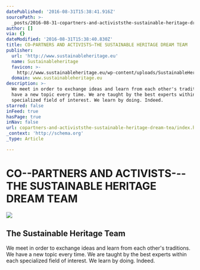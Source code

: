 ```yaml
---
datePublished: '2016-08-31T15:38:41.916Z'
sourcePath: >-
  _posts/2016-08-31-copartners-and-activiststhe-sustainable-heritage-dream-tea.md
author: []
via: {}
dateModified: '2016-08-31T15:38:40.830Z'
title: CO–PARTNERS AND ACTIVISTS—THE SUSTAINABLE HERITAGE DREAM TEAM
publisher:
  url: 'http://www.sustainableheritage.eu'
  name: Sustainableheritage
  favicon: >-
    http://www.sustainableheritage.eu/wp-content/uploads/SustainableHeritage_Favicon192.png
  domain: www.sustainableheritage.eu
description: >-
  We meet in order to exchange ideas and learn from each other's traditions. We
  have a new topic every time. We are taught by the best experts within each
  specialized field of interest. We learn by doing. Indeed.
starred: false
inFeed: true
hasPage: true
inNav: false
url: copartners-and-activiststhe-sustainable-heritage-dream-tea/index.html
_context: 'http://schema.org'
_type: Article

---
```

# CO--PARTNERS AND ACTIVISTS---THE SUSTAINABLE HERITAGE DREAM TEAM

<article style=""><img src="https://s3-us-west-2.amazonaws.com/the-grid-img/p/701a9c35942a0a2326dbd1120e631cd2037a790d.jpg" /><h1>The Sustainable Heritage Team</h1><p>We meet in order to exchange ideas and learn from each other's traditions. We have a new topic every time. We are taught by the best experts within each specialized field of interest. We learn by doing. Indeed.</p></article>